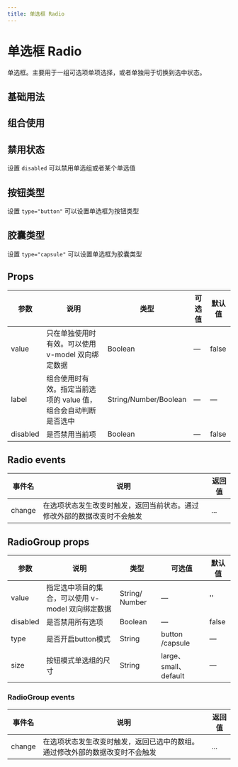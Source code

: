 ```yaml
---
title: 单选框 Radio
---
```




# 单选框 Radio

单选框。主要用于一组可选项单项选择，或者单独用于切换到选中状态。

## 基础用法

<preview path="./demo/Radio/Basic.vue"></preview>

## 组合使用

<preview path="./demo/Radio/Group.vue"></preview>

## 禁用状态

设置 `disabled` 可以禁用单选组或者某个单选值

<preview path="./demo/Radio/Disabled.vue"></preview>

## 按钮类型

设置 `type="button"` 可以设置单选框为按钮类型

<preview path="./demo/Radio/ButtonType.vue"></preview>

## 胶囊类型

设置 `type="capsule"` 可以设置单选框为胶囊类型

<preview path="./demo/Radio/CapsuleType.vue"></preview>

## Props

| 参数     | 说明                                                            | 类型                  | 可选值 | 默认值 |
| -------- | --------------------------------------------------------------- | --------------------- | ------ | ------ |
| value    | 只在单独使用时有效。可以使用 v-model 双向绑定数据               | Boolean               | —      | false  |
| label    | 组合使用时有效。指定当前选项的 value 值，组合会自动判断是否选中 | String/Number/Boolean | —      | —      |
| disabled | 是否禁用当前项                                                  | Boolean               | —      | false  |

## Radio events

| 事件名 | 说明                                                                     | 返回值 |
| ------ | ------------------------------------------------------------------------ | ------ |
| change | 在选项状态发生改变时触发，返回当前状态。通过修改外部的数据改变时不会触发 | ...    |

## RadioGroup props

| 参数     | 说明                                              | 类型           | 可选值                | 默认值 |
| -------- | ------------------------------------------------- | -------------- | --------------------- | ------ |
| value    | 指定选中项目的集合，可以使用 v-model 双向绑定数据 | String/ Number | —                     | ''     |
| disabled | 是否禁用所有选项                                  | Boolean        | —                     | false  |
| type     | 是否开启button模式                                | String         | button /capsule       | —      |
| size     | 按钮模式单选组的尺寸                              | String         | large、small、default | —      |

### RadioGroup events

| 事件名 | 说明                                                                         | 返回值 |
| ------ | ---------------------------------------------------------------------------- | ------ |
| change | 在选项状态发生改变时触发，返回已选中的数组。通过修改外部的数据改变时不会触发 | ...    |
